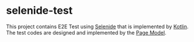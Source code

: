 # selenide-test

This project contains E2E Test using [Selenide](http://selenide.org/index.html) that is implemented by [Kotlin](https://kotlinlang.org/). The test codes are designed and implemented by the [Page Model](https://martinfowler.com/bliki/PageObject.html).
